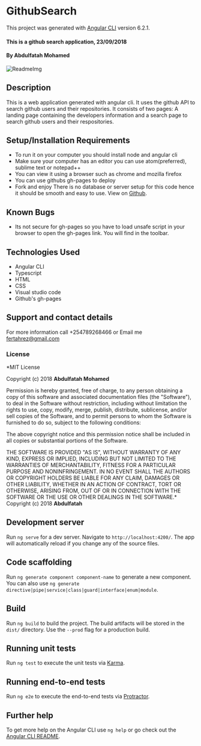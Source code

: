 # GithubSearch

This project was generated with [Angular CLI](https://github.com/angular/angular-cli) version 6.2.1.

#### This is a github search application, 23/09/2018
#### By **Abdulfatah Mohamed**
![ReadmeImg](https://assets-cdn.github.com/images/modules/open_graph/github-mark.png "Optional title")
## Description
This is a web application generated with angular cli. It uses the github API to search github users and their repositories. It consists of two pages: A landing page containing the developers information and a search page to search github users and their respositories.
## Setup/Installation Requirements
* To run it on your computer you should install node and angular cli
* Make sure your computer has an editor you can use atom(preferred), sublime text or notepad++
* You can view it using a browser such as chrome and mozilla firefox
* You can use githubs gh-pages to deploy
* Fork and enjoy
There is no database or server setup for this code hence it should be smooth and easy to use. View on [Github](http://fatahrez.github.io/githubSearch).
## Known Bugs
* Its not secure for gh-pages so you have to load unsafe script in your browser to open the gh-pages link. You will find in the toolbar.
## Technologies Used
* Angular CLI
* Typescript
* HTML
* CSS
* Visual studio code
* Github's gh-pages
## Support and contact details
For more information call +254789268466 or Email me fertahrez@gmail.com
### License
*MIT License

Copyright (c) 2018 **Abdulfatah Mohamed**

Permission is hereby granted, free of charge, to any person obtaining a copy
of this software and associated documentation files (the "Software"), to deal
in the Software without restriction, including without limitation the rights
to use, copy, modify, merge, publish, distribute, sublicense, and/or sell
copies of the Software, and to permit persons to whom the Software is
furnished to do so, subject to the following conditions:

The above copyright notice and this permission notice shall be included in all
copies or substantial portions of the Software.

THE SOFTWARE IS PROVIDED "AS IS", WITHOUT WARRANTY OF ANY KIND, EXPRESS OR
IMPLIED, INCLUDING BUT NOT LIMITED TO THE WARRANTIES OF MERCHANTABILITY,
FITNESS FOR A PARTICULAR PURPOSE AND NONINFRINGEMENT. IN NO EVENT SHALL THE
AUTHORS OR COPYRIGHT HOLDERS BE LIABLE FOR ANY CLAIM, DAMAGES OR OTHER
LIABILITY, WHETHER IN AN ACTION OF CONTRACT, TORT OR OTHERWISE, ARISING FROM,
OUT OF OR IN CONNECTION WITH THE SOFTWARE OR THE USE OR OTHER DEALINGS IN THE
SOFTWARE.*
Copyright (c) 2018 **Abdulfatah**

## Development server

Run `ng serve` for a dev server. Navigate to `http://localhost:4200/`. The app will automatically reload if you change any of the source files.

## Code scaffolding

Run `ng generate component component-name` to generate a new component. You can also use `ng generate directive|pipe|service|class|guard|interface|enum|module`.

## Build

Run `ng build` to build the project. The build artifacts will be stored in the `dist/` directory. Use the `--prod` flag for a production build.

## Running unit tests

Run `ng test` to execute the unit tests via [Karma](https://karma-runner.github.io).

## Running end-to-end tests

Run `ng e2e` to execute the end-to-end tests via [Protractor](http://www.protractortest.org/).

## Further help

To get more help on the Angular CLI use `ng help` or go check out the [Angular CLI README](https://github.com/angular/angular-cli/blob/master/README.md).
